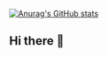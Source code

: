 [![Anurag's GitHub stats](https://github-readme-stats.vercel.app/api?username=massone99)](https://github.com/massone99/github-readme-stats)

## Hi there 👋




<!--
**massone99/massone99** is a ✨ _special_ ✨ repository because its `README.md` (this file) appears on your GitHub profile.

Here are some ideas to get you started:

- 🔭 I’m currently working on ...
- 🌱 I’m currently learning ...
- 👯 I’m looking to collaborate on ...
- 🤔 I’m looking for help with ...
- 💬 Ask me about ...
- 📫 How to reach me: ...
- 😄 Pronouns: ...
- ⚡ Fun fact: ...
-->
